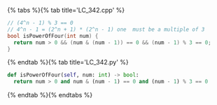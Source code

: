 {% tabs %}{% tab title='LC_342.cpp' %}

```cpp
// (4^n - 1) % 3 == 0
// 4^n - 1 = (2^n + 1) * (2^n - 1) one  must be a multiple of 3
bool isPowerOfFour(int num) {
  return num > 0 && (num & (num - 1)) == 0 && (num - 1) % 3 == 0;
}
```

{% endtab %}{% tab title='LC_342.py' %}

```py
def isPowerOfFour(self, num: int) -> bool:
  return num > 0 and num & (num - 1) == 0 and (num - 1) % 3 == 0
```

{% endtab %}{% endtabs %}
